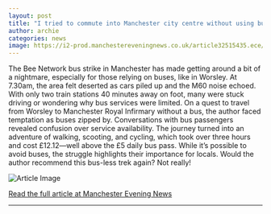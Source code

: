 ```yaml
---
layout: post
title: "I tried to commute into Manchester city centre without using buses - I wouldn't recommend it"
author: archie
categories: news
image: https://i2-prod.manchestereveningnews.co.uk/article32515435.ece/ALTERNATES/s1200/0_WhatsApp-Image-2025-09-19-at-173657jpeg.jpg
---
```

The Bee Network bus strike in Manchester has made getting around a bit of a nightmare, especially for those relying on buses, like in Worsley. At 7.30am, the area felt deserted as cars piled up and the M60 noise echoed. With only two train stations 40 minutes away on foot, many were stuck driving or wondering why bus services were limited. On a quest to travel from Worsley to Manchester Royal Infirmary without a bus, the author faced temptation as buses zipped by. Conversations with bus passengers revealed confusion over service availability. The journey turned into an adventure of walking, scooting, and cycling, which took over three hours and cost £12.12—well above the £5 daily bus pass. While it’s possible to avoid buses, the struggle highlights their importance for locals. Would the author recommend this bus-less trek again? Not really!

![Article Image](https://i2-prod.manchestereveningnews.co.uk/article32515435.ece/ALTERNATES/s1200/0_WhatsApp-Image-2025-09-19-at-173657jpeg.jpg)

[Read the full article at Manchester Evening News](https://www.manchestereveningnews.co.uk/news/greater-manchester-news/tried-commute-manchester-city-centre-32515247)

---
